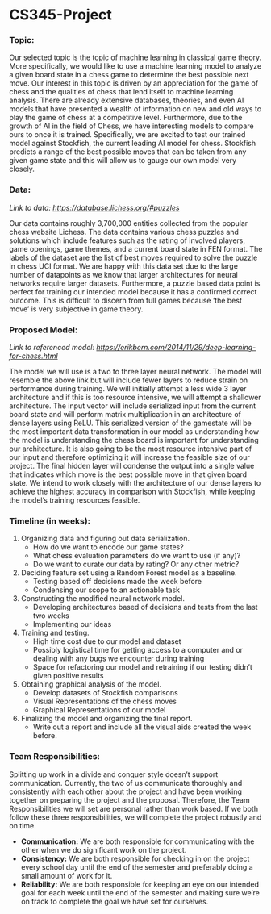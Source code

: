 # CS345-Project
### **Topic:**

Our selected topic is the topic of machine learning in classical game theory. More specifically, we would like to use a machine learning model to analyze a given board state in a chess game to determine the best possible next move. Our interest in this topic is driven by an appreciation for the game of chess and the qualities of chess that lend itself to machine learning analysis. There are already extensive databases, theories, and even AI models that have presented a wealth of information on new and old ways to play the game of chess at a competitive level. Furthermore, due to the growth of AI in the field of Chess, we have interesting models to compare ours to once it is trained. Specifically, we are excited to test our trained model against Stockfish, the current leading AI model for chess. Stockfish predicts a range of the best possible moves that can be taken from any given game state and this will allow us to gauge our own model very closely.

### **Data:**
_Link to data: https://database.lichess.org/#puzzles_

Our data contains roughly 3,700,000 entities collected from the popular chess website Lichess. The data contains various chess puzzles and solutions which include features such as the rating of involved players, game openings, game themes, and a current board state in FEN format. The labels of the dataset are the list of best moves required to solve the puzzle in chess UCI format. We are happy with this data set due to the large number of datapoints as we know that larger architectures for neural networks require larger datasets. Furthermore, a puzzle based data point is perfect for training our intended model because it has a confirmed correct outcome. This is difficult to discern from full games because ‘the best move’ is very subjective in game theory.

### Proposed Model:
_Link to referenced model: https://erikbern.com/2014/11/29/deep-learning-for-chess.html_ 

The model we will use is a two to three layer neural network. The model will resemble the above link but will include fewer layers to reduce strain on performance during training. We will initially attempt a less wide 3 layer architecture and if this is too resource intensive, we will attempt a shallower architecture. The input vector will include serialized input from the current board state and will perform matrix multiplication in an architecture of dense layers using ReLU. This serialized version of the gamestate will be the most important data transformation in our model as understanding how the model is understanding the chess board is important for understanding our architecture. It is also going to be the most resource intensive part of our input and therefore optimizing it will increase the feasible size of our project. The final hidden layer will condense the output into a single value that indicates which move is the best possible move in that given board state. We intend to work closely with the architecture of our dense layers to achieve the highest accuracy in comparison with Stockfish, while keeping the model’s training resources feasible. 

### Timeline (in weeks):

1. Organizing data and figuring out data serialization.
    * How do we want to encode our game states?
    * What chess evaluation parameters do we want to use (if any)?
    * Do we want to curate our data by rating? Or any other metric?
2. Deciding feature set using a Random Forest model as a baseline.
    * Testing based off decisions made the week before
    * Condensing our scope to an actionable task
3. Constructing the modified neural network model.
    * Developing architectures based of decisions and tests from the last two weeks
    * Implementing our ideas
4. Training and testing.
    * High time cost due to our model and dataset
    * Possibly logistical time for getting access to a computer and or dealing with any bugs we encounter during training
    * Space for refactoring our model and retraining if our testing didn’t given positive results
5. Obtaining graphical analysis of the model.
    * Develop datasets of Stockfish comparisons
    * Visual Representations of the chess moves
    * Graphical Representations of our model
6. Finalizing the model and organizing the final report.
    * Write out a report and include all the visual aids created the week before.

### Team Responsibilities:

Splitting up work in a divide and conquer style doesn’t support communication. Currently, the two of us communicate thoroughly and consistently with each other about the project and have been working together on preparing the project and the proposal. Therefore, the Team Responsibilities we will set are personal rather than work based. If we both follow these three responsibilities, we will complete the project robustly and on time.

* **Communication:** We are both responsible for communicating with the other when we do significant work on the project.
* **Consistency:** We are both responsible for checking in on the project every school day until the end of the semester and preferably doing a small amount of work for it.
* **Reliability:** We are both responsible for keeping an eye on our intended goal for each week until the end of the semester and making sure we’re on track to complete the goal we have set for ourselves.
